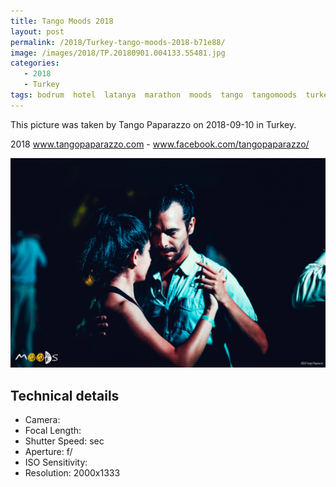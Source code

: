 ```yaml
---
title: Tango Moods 2018
layout: post
permalink: /2018/Turkey-tango-moods-2018-b71e88/
image: /images/2018/TP.20180901.004133.55481.jpg
categories:
   - 2018
   - Turkey
tags: bodrum  hotel  latanya  marathon  moods  tango  tangomoods  turkey
---
```

   
This picture was taken by Tango Paparazzo on 2018-09-10 in Turkey.

2018 www.tangopaparazzo.com - www.facebook.com/tangopaparazzo/

![Tango Moods 2018](/images/2018/TP.20180901.004133.55481.jpg)

## Technical details
* <i class="fa-solid fa-camera"></i> Camera: 
* <i class="fa-solid fa-square-caret-left"></i> Focal Length: 
* <i class="fa-solid fa-stopwatch"></i> Shutter Speed:  sec
* <i class="fa-solid fa-circle-dot"></i> Aperture: f/
* <i class="fa-solid fa-lightbulb"></i> ISO Sensitivity: 
* <i class="fa-solid fa-square-full"></i> Resolution: 2000x1333
